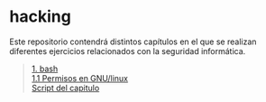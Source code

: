 # hacking
Este repositorio contendrá  distintos capítulos en el que se realizan diferentes ejercicios relacionados con la seguridad informática.

>[1. bash](./bash/bash1.md)  
[1.1 Permisos en GNU/linux](./bash/bash_permisos.md)  
[Script del capitulo](./bash/scripts/)
